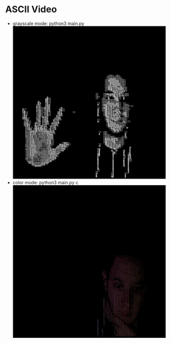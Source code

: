 # ASCII Video

- grayscale mode: python3 main.py
![alt text](https://github.com/chc0815/ascii/blob/master/ascii_gray.png?raw=true)
- color mode: python3 main.py c
![alt text](https://github.com/chc0815/ascii/blob/master/ascii_color.png?raw=true)
